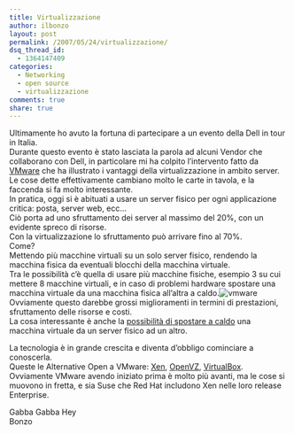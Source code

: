 ```yaml
---
title: Virtualizzazione
author: ilbonzo
layout: post
permalink: /2007/05/24/virtualizzazione/
dsq_thread_id:
  - 1364147409
categories:
  - Networking
  - open source
  - virtualizzazione
comments: true
share: true
---
```

Ultimamente ho avuto la fortuna di partecipare a un evento della Dell in tour in Italia.  
Durante questo evento è stato lasciata la parola ad alcuni Vendor che collaborano con Dell, in particolare mi ha colpito l&#8217;intervento fatto da [VMware][1] che ha illustrato i vantaggi della virtualizzazione in ambito server.  
Le cose dette effettivamente cambiano molto le carte in tavola, e la faccenda si fa molto interessante.  
In pratica, oggi si è abituati a usare un server fisico per ogni applicazione critica: posta, server web, ecc&#8230;  
Ciò porta ad uno sfruttamento dei server al massimo del 20%, con un evidente spreco di risorse.  
Con la virtualizzazione lo sfruttamento può arrivare fino al 70%.  
Come?  
Mettendo più macchine virtuali su un solo server fisico, rendendo la macchina fisica da eventuali blocchi della macchina virtuale.  
Tra le possibilità c&#8217;è quella di usare più macchine fisiche, esempio 3 su cui mettere 8 macchine virtuali, e in caso di problemi hardware spostare una macchina virtuale da una macchina fisica all&#8217;altra a caldo.![vmware][2]  
Ovviamente questo darebbe grossi miglioramenti in termini di prestazioni, sfruttamento delle risorse e costi.  
La cosa interessante è anche la [possibilità di spostare a caldo][3] una macchina virtuale da un server fisico ad un altro.

La tecnologia è in grande crescita e diventa d&#8217;obbligo cominciare a conoscerla.  
Queste le Alternative Open a VMware: [Xen][4], [OpenVZ][5], [VirtualBox][6].  
Ovviamente VMware avendo iniziato prima è molto più avanti, ma le cose si muovono in fretta, e sia Suse che Red Hat includono Xen nelle loro release Enterprise.

Gabba Gabba Hey  
Bonzo

<div class='kindleWidget kindleLight' >

</div>



 [1]: http://www.vmware.com/
 [2]: http://magni.me/wp-content/uploads/2007/05/products_vmfs_diagram.jpg
 [3]: http://www.clever-consulting.it/05solutions/060706-VM-vmware_vmotion_drs_ha.html
 [4]: http://it.wikipedia.org/wiki/Xen
 [5]: http://openvz.org/
 [6]: http://www.virtualbox.org/
